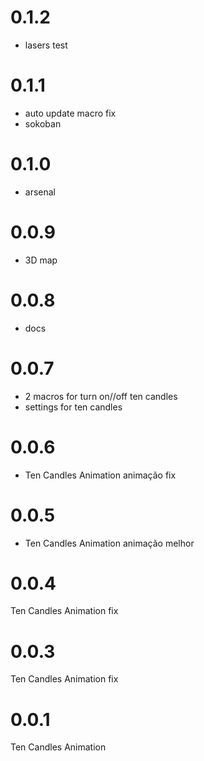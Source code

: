 # 0.1.2
- lasers test

# 0.1.1
- auto update macro fix
- sokoban

# 0.1.0
- arsenal

# 0.0.9
- 3D map

# 0.0.8
- docs

# 0.0.7
- 2 macros for turn on//off ten candles
- settings for ten candles 

# 0.0.6
- Ten Candles Animation animação fix

# 0.0.5
- Ten Candles Animation animação melhor

# 0.0.4
Ten Candles Animation fix

# 0.0.3
Ten Candles Animation fix

# 0.0.1
Ten Candles Animation